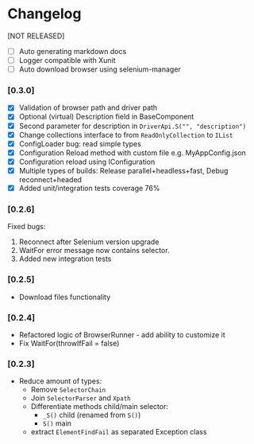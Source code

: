 ﻿# Changelog

[NOT RELEASED]

- [ ] Auto generating markdown docs
- [ ] Logger compatible with Xunit
- [ ] Auto download browser using selenium-manager

### [0.3.0]
- [x] Validation of browser path and driver path
- [x] Optional (virtual) Description field in BaseComponent
- [x] Second parameter for description in `DriverApi.S("", "description")`
- [x] Change collections interface to from `ReadOnlyCollection` to `IList`
- [x] ConfigLoader bug: read simple types
- [x] Configuration Reload method with custom file e.g. MyAppConfig.json
- [x] Configuration reload using IConfiguration
- [x] Multiple types of builds: Release parallel+headless+fast, Debug reconnect+headed
- [x] Added unit/integration tests coverage 76%

### [0.2.6]

Fixed bugs:

1. Reconnect after Selenium version upgrade
2. WaitFor error message now contains selector.
3. Added new integration tests

### [0.2.5]

- Download files functionality

### [0.2.4]

- Refactored logic of BrowserRunner - add ability to customize it
- Fix WaitFor(throwIfFail = false)

### [0.2.3]

- Reduce amount of types:
    - Remove `SelectorChain`
    - Join `SelectorParser` and `Xpath`
    - Differentiate methods child/main selector:
        - `_S()` child (renamed from `S()`)
        - `S()` main
    - extract `ElementFindFail` as separated Exception class
